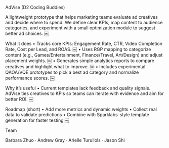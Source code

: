 AdVise (D2 Coding Buddies)

A lightweight prototype that helps marketing teams evaluate ad creatives and decide where to spend. We define clear KPIs, map content to audience categories, and experiment with a small optimization module to suggest better ad choices.  ￼

What it does
	•	Tracks core KPIs: Engagement Rate, CTR, Video Completion Rate, Cost per Lead, and ROAS.  ￼
	•	Uses RGP mapping to categorize content (e.g., Games/Entertainment, Finance/Travel, Art/Design) and adjust placement weights.  ￼
	•	Generates simple analytics reports to compare creatives and highlight what to improve.  ￼
	•	Includes experimental QAOA/VQE prototypes to pick a best ad category and normalize performance scores.  ￼

Why it’s useful
	•	Current templates lack feedback and quality signals. AdVise ties creatives to KPIs so teams can iterate with evidence and aim for better ROI.  ￼

Roadmap (short)
	•	Add more metrics and dynamic weights
	•	Collect real data to validate predictions
	•	Combine with Sparklabs-style template generation for faster testing  ￼

Team

Barbara Zhuo · Andrew Gray · Arielle Turullols · Jason Shi

